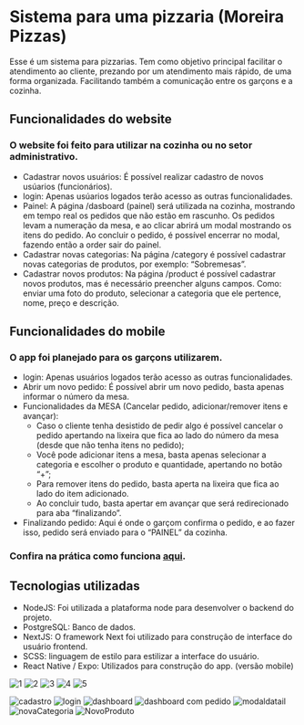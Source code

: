 # Sistema para uma pizzaria (Moreira Pizzas)

Esse é um sistema para pizzarias. Tem como objetivo principal facilitar o atendimento ao cliente, prezando por um atendimento mais rápido, de uma forma organizada. Facilitando também a comunicação entre os garçons e a cozinha.

## Funcionalidades do website

### O website foi feito para utilizar na cozinha ou no setor administrativo.

-  Cadastrar novos usuários: É possível realizar cadastro de novos usúarios (funcionários).
-  login: Apenas usúarios logados terão acesso as outras funcionalidades.
-  Painel: A página /dasboard (painel) será utilizada na cozinha, mostrando em tempo real os pedidos que não estão em rascunho. Os pedidos levam a numeração da mesa, e ao clicar abrirá um modal mostrando os itens do pedido. Ao concluir o pedido, é possível encerrar no modal, fazendo então a order sair do painel.
-  Cadastrar novas categorias: Na página /category é possível cadastrar novas categorias de produtos, por exemplo: “Sobremesas”.
- Cadastrar novos produtos: Na página /product é possível cadastrar novos produtos, mas é necessário preencher alguns campos. Como: enviar uma foto do produto, selecionar a categoria que ele pertence, nome, preço e descrição.

## Funcionalidades do mobile

### O app foi planejado para os garçons utilizarem.

-  login: Apenas usuários logados terão acesso as outras funcionalidades.
- Abrir um novo pedido: É possível abrir um novo pedido, basta apenas informar o número da mesa. 
- Funcionalidades da MESA (Cancelar pedido, adicionar/remover itens e avançar): 
   - Caso o cliente tenha desistido de pedir algo é possível cancelar o pedido apertando na lixeira que fica ao lado do número da mesa (desde que não tenha itens no pedido);
   - Você pode adicionar itens a mesa, basta apenas selecionar a categoria e escolher o produto e quantidade, apertando no botão “+”;
   - Para remover itens do pedido, basta aperta na lixeira que fica ao lado do item adicionado.
   - Ao concluir tudo, basta apertar em avançar que será redirecionado para aba “finalizando”.
- Finalizando pedido: Aqui é onde o garçom confirma o pedido, e ao fazer isso, pedido será enviado para o “PAINEL” da cozinha.

 ### Confira na prática como funciona [aqui](https://www.youtube.com/watch?v=JSqVy1BhU6U&ab_channel=DenisMoreira).


## Tecnologias utilizadas

- NodeJS: Foi utilizada a plataforma node para desenvolver o backend do projeto.
- PostgreSQL: Banco de dados.
- NextJS: O framework Next foi utilizado para construção de interface do usuário frontend.
- SCSS: linguagem de estilo para estilizar a interface do usuário.
-  React Native / Expo: Utilizados para construção do app. (versão mobile) 


![1](https://github.com/Denis-moreira98/sistem-moreira-pizzas/assets/72985107/48937e48-6cdf-4e07-a18f-291359e0cf88)
![2](https://github.com/Denis-moreira98/sistem-moreira-pizzas/assets/72985107/7c93060c-4b3a-42bb-be43-36057c79cc9d)
![3](https://github.com/Denis-moreira98/sistem-moreira-pizzas/assets/72985107/ad1a1985-5065-44df-b156-e04abde60a83)
![4](https://github.com/Denis-moreira98/sistem-moreira-pizzas/assets/72985107/c3e1b4c9-da3f-42a8-a53a-289231c288ef)
![5](https://github.com/Denis-moreira98/sistem-moreira-pizzas/assets/72985107/113302d6-0e6a-450e-a004-207dfb5f80ca)




![cadastro](https://github.com/Denis-moreira98/sistem-moreira-pizzas/assets/72985107/716fd00e-c4c2-4f3e-a19d-9664036a6b2b)
![login](https://github.com/Denis-moreira98/sistem-moreira-pizzas/assets/72985107/e7f1d2ac-1211-4d21-9db8-53445fc5e5ee)
![dashboard](https://github.com/Denis-moreira98/sistem-moreira-pizzas/assets/72985107/5d18b27f-9cd8-43eb-b508-0e215b5f2ab7)
![dashboard com pedido](https://github.com/Denis-moreira98/sistem-moreira-pizzas/assets/72985107/ff9f3f89-02e3-474a-ac99-b3a7bbd61f85)
![modaldatail](https://github.com/Denis-moreira98/sistem-moreira-pizzas/assets/72985107/de36be74-dc17-4ad2-98a6-3856cee57c01)
![novaCategoria](https://github.com/Denis-moreira98/sistem-moreira-pizzas/assets/72985107/033b7ad3-4ef4-49df-90fe-8f3f6d953e98)
![NovoProduto](https://github.com/Denis-moreira98/sistem-moreira-pizzas/assets/72985107/fa52b32c-f66d-4bbb-8505-de78eed003ec)

